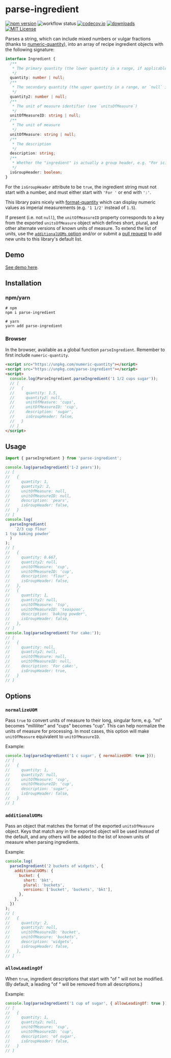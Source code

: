 # parse-ingredient

[![npm version](https://badge.fury.io/js/parse-ingredient.svg)](//npmjs.com/package/parse-ingredient)
![workflow status](https://github.com/jakeboone02/parse-ingredient/workflows/Continuous%20Integration/badge.svg)
[![codecov.io](https://codecov.io/github/jakeboone02/parse-ingredient/coverage.svg?branch=master)](https://codecov.io/github/jakeboone02/parse-ingredient?branch=master)
[![downloads](https://img.shields.io/npm/dm/parse-ingredient.svg)](http://npm-stat.com/charts.html?package=parse-ingredient&from=2015-08-01)
[![MIT License](https://img.shields.io/npm/l/parse-ingredient.svg)](http://opensource.org/licenses/MIT)

Parses a string, which can include mixed numbers or vulgar fractions (thanks to [numeric-quantity](https://www.npmjs.com/package/numeric-quantity)), into an array of recipe ingredient objects with the following signature:

```ts
interface Ingredient {
  /**
   * The primary quantity (the lower quantity in a range, if applicable)
   */
  quantity: number | null;
  /**
   * The secondary quantity (the upper quantity in a range, or `null` if not applicable)
   */
  quantity2: number | null;
  /**
   * The unit of measure identifier (see `unitsOfMeasure`)
   */
  unitOfMeasureID: string | null;
  /**
   * The unit of measure
   */
  unitOfMeasure: string | null;
  /**
   * The description
   */
  description: string;
  /**
   * Whether the "ingredient" is actually a group header, e.g. "For icing:"
   */
  isGroupHeader: boolean;
}
```

For the `isGroupHeader` attribute to be `true`, the ingredient string must not start with a number, and must either start with `'For '` or end with `':'`.

This library pairs nicely with [format-quantity](https://www.npmjs.com/package/format-quantity) which can display numeric values as imperial measurements (e.g. `'1 1/2'` instead of `1.5`).

If present (i.e. not `null`), the `unitOfMeasureID` property corresponds to a key from the exported `unitsOfMeasure` object which defines short, plural, and other alternate versions of known units of measure. To extend the list of units, use the [`additionalUOMs` option](#additionaluoms) and/or or submit a [pull request](https://github.com/jakeboone02/parse-ingredient/pulls) to add new units to this library's default list.

## Demo

[See demo here](https://jakeboone02.github.io/parse-ingredient/).

## Installation

### npm/yarn

```shell
# npm
npm i parse-ingredient

# yarn
yarn add parse-ingredient
```

### Browser

In the browser, available as a global function `parseIngredient`. Remember to first include `numeric-quantity`.

```html
<script src="https://unpkg.com/numeric-quantity"></script>
<script src="https://unpkg.com/parse-ingredient"></script>
<script>
  console.log(ParseIngredient.parseIngredient('1 1/2 cups sugar'));
  // [
  //   {
  //     quantity: 1.5,
  //     quantity2: null,
  //     unitOfMeasure: 'cups',
  //     unitOfMeasureID: 'cup',
  //     description: 'sugar',
  //     isGroupHeader: false,
  //   }
  // ]
</script>
```

## Usage

```js
import { parseIngredient } from 'parse-ingredient';

console.log(parseIngredient('1-2 pears'));
// [
//   {
//     quantity: 1,
//     quantity2: 2,
//     unitOfMeasure: null,
//     unitOfMeasureID: null,
//     description: 'pears',
//     isGroupHeader: false,
//   }
// ]
console.log(
  parseIngredient(
    `2/3 cup flour
1 tsp baking powder`
  )
);
// [
//   {
//     quantity: 0.667,
//     quantity2: null,
//     unitOfMeasure: 'cup',
//     unitOfMeasureID: 'cup',
//     description: 'flour',
//     isGroupHeader: false,
//   },
//   {
//     quantity: 1,
//     quantity2: null,
//     unitOfMeasure: 'tsp',
//     unitOfMeasureID: 'teaspoon',
//     description: 'baking powder',
//     isGroupHeader: false,
//   },
// ]
console.log(parseIngredient('For cake:'));
// [
//   {
//     quantity: null,
//     quantity2: null,
//     unitOfMeasure: null,
//     unitOfMeasureID: null,
//     description: 'For cake:',
//     isGroupHeader: true,
//   }
// ]
```

## Options

### `normalizeUOM`

Pass `true` to convert units of measure to their long, singular form, e.g. "ml" becomes "milliliter" and "cups" becomes "cup". This can help normalize the units of measure for processing. In most cases, this option will make `unitOfMeasure` equivalent to `unitOfMeasureID`.

Example:

```js
console.log(parseIngredient('1 c sugar', { normalizeUOM: true }));
// [
//   {
//     quantity: 1,
//     quantity2: null,
//     unitOfMeasure: 'cup',
//     unitOfMeasureID: 'cup',
//     description: 'sugar',
//     isGroupHeader: false,
//   }
// ]
```

### `additionalUOMs`

Pass an object that matches the format of the exported `unitsOfMeasure` object. Keys that match any in the exported object will be used instead of the default, and any others will be added to the list of known units of measure when parsing ingredients.

Example:

```js
console.log(
  parseIngredient('2 buckets of widgets', {
    additionalUOMs: {
      bucket: {
        short: 'bkt',
        plural: 'buckets',
        versions: ['bucket', 'buckets', 'bkt'],
      },
    },
  })
);
// [
//   {
//     quantity: 2,
//     quantity2: null,
//     unitOfMeasureID: 'bucket',
//     unitOfMeasure: 'buckets',
//     description: 'widgets',
//     isGroupHeader: false,
//   },
// ]
```

### `allowLeadingOf`

When `true`, ingredient descriptions that start with "of " will not be modified. (By default, a leading "of " will be removed from all descriptions.)

Example:

```js
console.log(parseIngredient('1 cup of sugar', { allowLeadingOf: true }));
// [
//   {
//     quantity: 1,
//     quantity2: null,
//     unitOfMeasure: 'cup',
//     unitOfMeasureID: 'cup',
//     description: 'of sugar',
//     isGroupHeader: false,
//   }
// ]
```
